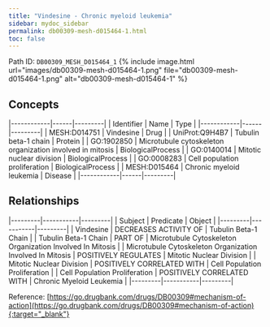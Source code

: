 ```yaml
---
title: "Vindesine - Chronic myeloid leukemia"
sidebar: mydoc_sidebar
permalink: db00309-mesh-d015464-1.html
toc: false 
---
```



Path ID: `DB00309_MESH_D015464_1`
{% include image.html url="images/db00309-mesh-d015464-1.png" file="db00309-mesh-d015464-1.png" alt="db00309-mesh-d015464-1" %}

## Concepts

|------------|------|---------|
| Identifier | Name | Type    |
|------------|------|---------|
| MESH:D014751 | Vindesine | Drug |
| UniProt:Q9H4B7 | Tubulin beta-1 chain | Protein |
| GO:1902850 | Microtubule cytoskeleton organization involved in mitosis | BiologicalProcess |
| GO:0140014 | Mitotic nuclear division | BiologicalProcess |
| GO:0008283 | Cell population proliferation | BiologicalProcess |
| MESH:D015464 | Chronic myeloid leukemia | Disease |
|------------|------|---------|

## Relationships

|---------|-----------|---------|
| Subject | Predicate | Object  |
|---------|-----------|---------|
| Vindesine | DECREASES ACTIVITY OF | Tubulin Beta-1 Chain |
| Tubulin Beta-1 Chain | PART OF | Microtubule Cytoskeleton Organization Involved In Mitosis |
| Microtubule Cytoskeleton Organization Involved In Mitosis | POSITIVELY REGULATES | Mitotic Nuclear Division |
| Mitotic Nuclear Division | POSITIVELY CORRELATED WITH | Cell Population Proliferation |
| Cell Population Proliferation | POSITIVELY CORRELATED WITH | Chronic Myeloid Leukemia |
|---------|-----------|---------|

Reference: [https://go.drugbank.com/drugs/DB00309#mechanism-of-action](https://go.drugbank.com/drugs/DB00309#mechanism-of-action){:target="_blank"}